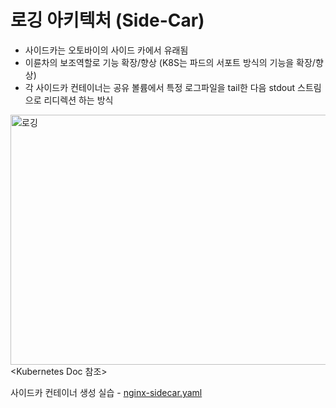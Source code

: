 # 로깅 아키텍처 (Side-Car)
- 사이드카는 오토바이의 사이드 카에서 유래됨
- 이륜차의 보조역할로 기능 확장/향상 (K8S는 파드의 서포트 방식의 기능을 확장/향상)
- 각 사이드카 컨테이너는 공유 볼륨에서 특정 로그파일을 tail한 다음 stdout 스트림으로 리디렉션 하는 방식


<img src="https://github.com/Virusuki/kubernetes-k8s/blob/main/k8s-develop/Logging%20(container)/files/Sidecar_img.PNG" width="550px" height="400px" title="px(픽셀) 크기 설정" alt="로깅"></img><br/>
<Kubernetes Doc 참조>   



사이드카 컨테이너 생성 실습 - [nginx-sidecar.yaml](https://github.com/Virusuki/Kubernetes/blob/main/k8s-develop/Logging%20(container)/files/nginx-sidecar.yaml)


